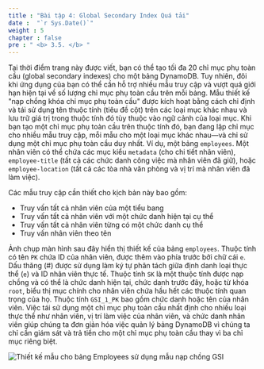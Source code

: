 ```yaml
---
title : "Bài tập 4: Global Secondary Index Quá tải"
date :  "`r Sys.Date()`" 
weight : 5
chapter : false
pre : " <b> 3.5. </b> "
---
```


Tại thời điểm trang này được viết, bạn có thể tạo tối đa 20 chỉ mục phụ toàn cầu (global secondary indexes) cho một bảng DynamoDB. Tuy nhiên, đôi khi ứng dụng của bạn có thể cần hỗ trợ nhiều mẫu truy cập và vượt quá giới hạn hiện tại về số lượng chỉ mục phụ toàn cầu trên mỗi bảng. Mẫu thiết kế "nạp chồng khóa chỉ mục phụ toàn cầu" được kích hoạt bằng cách chỉ định và tái sử dụng tên thuộc tính (tiêu đề cột) trên các loại mục khác nhau và lưu trữ giá trị trong thuộc tính đó tùy thuộc vào ngữ cảnh của loại mục. Khi bạn tạo một chỉ mục phụ toàn cầu trên thuộc tính đó, bạn đang lập chỉ mục cho nhiều mẫu truy cập, mỗi mẫu cho một loại mục khác nhau—và chỉ sử dụng một chỉ mục phụ toàn cầu duy nhất. Ví dụ, một bảng `employees`. Một nhân viên có thể chứa các mục kiểu `metadata` (cho chi tiết nhân viên), `employee-title` (tất cả các chức danh công việc mà nhân viên đã giữ), hoặc `employee-location` (tất cả các tòa nhà văn phòng và vị trí mà nhân viên đã làm việc).

Các mẫu truy cập cần thiết cho kịch bản này bao gồm:

- Truy vấn tất cả nhân viên của một tiểu bang
- Truy vấn tất cả nhân viên với một chức danh hiện tại cụ thể
- Truy vấn tất cả nhân viên từng có một chức danh cụ thể
- Truy vấn nhân viên theo tên

Ảnh chụp màn hình sau đây hiển thị thiết kế của bảng `employees`. Thuộc tính có tên `PK` chứa ID của nhân viên, được thêm vào phía trước bởi chữ cái `e`. Dấu thăng (#) được sử dụng làm ký tự phân tách giữa định danh loại thực thể (`e`) và ID nhân viên thực tế. Thuộc tính `SK` là một thuộc tính được nạp chồng và có thể là chức danh hiện tại, chức danh trước đây, hoặc từ khóa `root`, biểu thị mục chính cho nhân viên chứa hầu hết các thuộc tính quan trọng của họ. Thuộc tính `GSI_1_PK` bao gồm chức danh hoặc tên của nhân viên. Việc tái sử dụng một chỉ mục phụ toàn cầu nhất định cho nhiều loại thực thể như nhân viên, vị trí làm việc của nhân viên, và chức danh nhân viên giúp chúng ta đơn giản hóa việc quản lý bảng DynamoDB vì chúng ta chỉ cần giám sát và trả tiền cho một chỉ mục phụ toàn cầu thay vì ba chỉ mục riêng biệt.

![Thiết kế mẫu cho bảng Employees sử dụng mẫu nạp chồng GSI](/images/3/3.5/1.png)